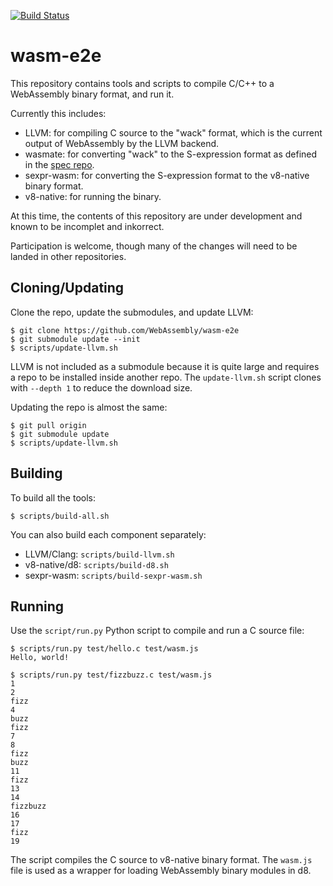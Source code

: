 [![Build Status](https://travis-ci.org/WebAssembly/wasm-e2e.svg?branch=master)](https://travis-ci.org/WebAssembly/wasm-e2e)

# wasm-e2e

This repository contains tools and scripts to compile C/C++ to a WebAssembly
binary format, and run it.

Currently this includes:
- LLVM: for compiling C source to the "wack" format, which is the current
  output of WebAssembly by the LLVM backend.
- wasmate: for converting "wack" to the S-expression format as defined in the
  [spec repo](https://github.com/WebAssembly/spec).
- sexpr-wasm: for converting the S-expression format to the v8-native binary
  format.
- v8-native: for running the binary.

At this time, the contents of this repository are under development and known
to be incomplet and inkorrect.

Participation is welcome, though many of the changes will need to be landed in
other repositories.

## Cloning/Updating

Clone the repo, update the submodules, and update LLVM:

```
$ git clone https://github.com/WebAssembly/wasm-e2e
$ git submodule update --init
$ scripts/update-llvm.sh
```

LLVM is not included as a submodule because it is quite large and requires a
repo to be installed inside another repo. The `update-llvm.sh` script clones
with `--depth 1` to reduce the download size.

Updating the repo is almost the same:

```
$ git pull origin
$ git submodule update
$ scripts/update-llvm.sh
```

## Building

To build all the tools:

```
$ scripts/build-all.sh
```

You can also build each component separately:
- LLVM/Clang: `scripts/build-llvm.sh`
- v8-native/d8: `scripts/build-d8.sh`
- sexpr-wasm: `scripts/build-sexpr-wasm.sh`

## Running

Use the `script/run.py` Python script to compile and run a C source file:

```
$ scripts/run.py test/hello.c test/wasm.js
Hello, world!

$ scripts/run.py test/fizzbuzz.c test/wasm.js 
1
2
fizz
4
buzz
fizz
7
8
fizz
buzz
11
fizz
13
14
fizzbuzz
16
17
fizz
19
```

The script compiles the C source to v8-native binary format. The `wasm.js` file
is used as a wrapper for loading WebAssembly binary modules in d8.
